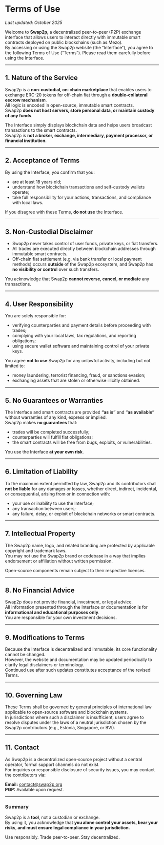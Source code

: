 # Terms of Use

_Last updated: October 2025_

Welcome to **Swap2p**, a decentralized peer-to-peer (P2P) exchange interface that allows users to interact directly with immutable smart contracts deployed on public blockchains (such as Mezo).  
By accessing or using the Swap2p website (the “Interface”), you agree to the following Terms of Use (“Terms”). Please read them carefully before using the Interface.

---

## 1. Nature of the Service

Swap2p is a **non-custodial, on-chain marketplace** that enables users to exchange ERC-20 tokens for off-chain fiat through a **double-collateral escrow mechanism**.  
All logic is encoded in open-source, immutable smart contracts.  
Swap2p **does not host servers, store personal data, or maintain custody of any funds**.

The Interface simply displays blockchain data and helps users broadcast transactions to the smart contracts.  
Swap2p is **not a broker, exchange, intermediary, payment processor, or financial institution**.

---

## 2. Acceptance of Terms

By using the Interface, you confirm that you:
- are at least 18 years old;
- understand how blockchain transactions and self-custody wallets operate;
- take full responsibility for your actions, transactions, and compliance with local laws.

If you disagree with these Terms, **do not use** the Interface.

---

## 3. Non-Custodial Disclaimer

- Swap2p never takes control of user funds, private keys, or fiat transfers.
- All trades are executed directly between blockchain addresses through immutable smart contracts.
- Off-chain fiat settlement (e.g. via bank transfer or local payment methods) occurs **outside** of the Swap2p ecosystem, and Swap2p has **no visibility or control** over such transfers.

You acknowledge that Swap2p **cannot reverse, cancel, or mediate** any transactions.

---

## 4. User Responsibility

You are solely responsible for:
- verifying counterparties and payment details before proceeding with trades;
- complying with your local laws, tax regulations, and reporting obligations;
- using secure wallet software and maintaining control of your private keys.

You agree **not to use** Swap2p for any unlawful activity, including but not limited to:
- money laundering, terrorist financing, fraud, or sanctions evasion;
- exchanging assets that are stolen or otherwise illicitly obtained.

---

## 5. No Guarantees or Warranties

The Interface and smart contracts are provided **“as is”** and **“as available”** without warranties of any kind, express or implied.  
Swap2p makes **no guarantees** that:
- trades will be completed successfully;
- counterparties will fulfill fiat obligations;
- the smart contracts will be free from bugs, exploits, or vulnerabilities.

You use the Interface **at your own risk**.

---

## 6. Limitation of Liability

To the maximum extent permitted by law, Swap2p and its contributors shall **not be liable** for any damages or losses, whether direct, indirect, incidental, or consequential, arising from or in connection with:
- your use or inability to use the Interface;
- any transaction between users;
- any failure, delay, or exploit of blockchain networks or smart contracts.

---

## 7. Intellectual Property

The Swap2p name, logo, and related branding are protected by applicable copyright and trademark laws.  
You may not use the Swap2p brand or codebase in a way that implies endorsement or affiliation without written permission.

Open-source components remain subject to their respective licenses.

---

## 8. No Financial Advice

Swap2p does not provide financial, investment, or legal advice.  
All information presented through the Interface or documentation is for **informational and educational purposes only**.  
You are responsible for your own investment decisions.

---

## 9. Modifications to Terms

Because the Interface is decentralized and immutable, its core functionality cannot be changed.  
However, the website and documentation may be updated periodically to clarify legal disclaimers or terminology.  
Continued use after such updates constitutes acceptance of the revised Terms.

---

## 10. Governing Law

These Terms shall be governed by general principles of international law applicable to open-source software and blockchain systems.  
In jurisdictions where such a disclaimer is insufficient, users agree to resolve disputes under the laws of a neutral jurisdiction chosen by the Swap2p contributors (e.g., Estonia, Singapore, or BVI).

---

## 11. Contact

As Swap2p is a decentralized open-source project without a central operator, formal support channels do not exist.  
For inquiries or responsible disclosure of security issues, you may contact the contributors via:

**Email:** contact@swap2p.org  
**PGP:** Available upon request.

---

### Summary

Swap2p is a **tool**, not a custodian or exchange.  
By using it, you acknowledge that **you alone control your assets, bear your risks, and must ensure legal compliance in your jurisdiction.**

Use responsibly. Trade peer-to-peer. Stay decentralized.
